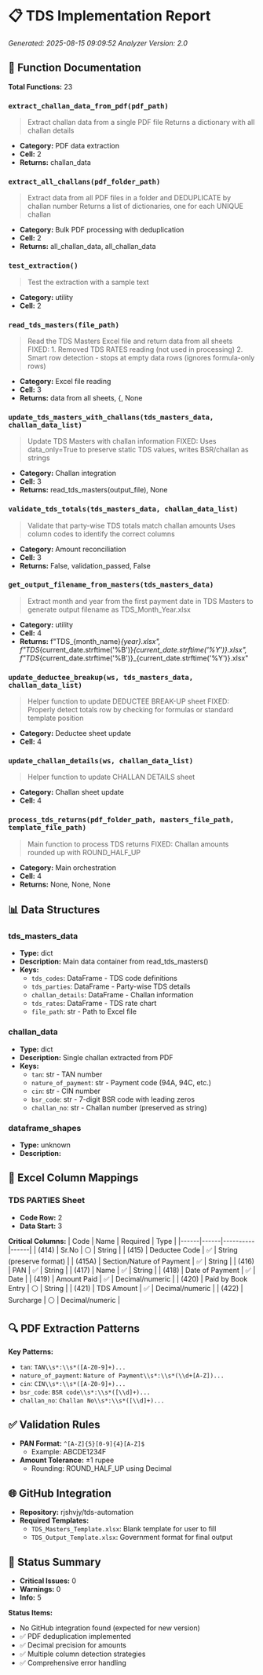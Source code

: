 # 📋 TDS Implementation Report

*Generated: 2025-08-15 09:09:52*
*Analyzer Version: 2.0*

## 🔧 Function Documentation

**Total Functions:** 23

### `extract_challan_data_from_pdf(pdf_path)`
> Extract challan data from a single PDF file
    Returns a dictionary with all challan details
- **Category:** PDF data extraction
- **Cell:** 2
- **Returns:** challan_data

### `extract_all_challans(pdf_folder_path)`
> Extract data from all PDF files in a folder and DEDUPLICATE by challan number
    Returns a list of dictionaries, one for each UNIQUE challan
- **Category:** Bulk PDF processing with deduplication
- **Cell:** 2
- **Returns:** all_challan_data, all_challan_data

### `test_extraction()`
> Test the extraction with a sample text
- **Category:** utility
- **Cell:** 2

### `read_tds_masters(file_path)`
> Read the TDS Masters Excel file and return data from all sheets
    FIXED:
    1. Removed TDS RATES reading (not used in processing)
    2. Smart row detection - stops at empty data rows (ignores formula-only rows)
- **Category:** Excel file reading
- **Cell:** 3
- **Returns:** data from all sheets, {, None

### `update_tds_masters_with_challans(tds_masters_data, challan_data_list)`
> Update TDS Masters with challan information
    FIXED: Uses data_only=True to preserve static TDS values, writes BSR/challan as strings
- **Category:** Challan integration
- **Cell:** 3
- **Returns:** read_tds_masters(output_file), None

### `validate_tds_totals(tds_masters_data, challan_data_list)`
> Validate that party-wise TDS totals match challan amounts
    Uses column codes to identify the correct columns
- **Category:** Amount reconciliation
- **Cell:** 3
- **Returns:** False, validation_passed, False

### `get_output_filename_from_masters(tds_masters_data)`
> Extract month and year from the first payment date in TDS Masters
    to generate output filename as TDS_Month_Year.xlsx
- **Category:** utility
- **Cell:** 4
- **Returns:** f"TDS_{month_name}_{year}.xlsx", f"TDS_{current_date.strftime('%B')}_{current_date.strftime('%Y')}.xlsx", f"TDS_{current_date.strftime('%B')}_{current_date.strftime('%Y')}.xlsx"

### `update_deductee_breakup(ws, tds_masters_data, challan_data_list)`
> Helper function to update DEDUCTEE BREAK-UP sheet
    FIXED: Properly detect totals row by checking for formulas or standard template position
- **Category:** Deductee sheet update
- **Cell:** 4

### `update_challan_details(ws, challan_data_list)`
> Helper function to update CHALLAN DETAILS sheet
- **Category:** Challan sheet update
- **Cell:** 4

### `process_tds_returns(pdf_folder_path, masters_file_path, template_file_path)`
> Main function to process TDS returns
    FIXED: Challan amounts rounded up with ROUND_HALF_UP
- **Category:** Main orchestration
- **Cell:** 4
- **Returns:** None, None, None

## 📊 Data Structures

### tds_masters_data
- **Type:** dict
- **Description:** Main data container from read_tds_masters()
- **Keys:**
  - `tds_codes`: DataFrame - TDS code definitions
  - `tds_parties`: DataFrame - Party-wise TDS details
  - `challan_details`: DataFrame - Challan information
  - `tds_rates`: DataFrame - TDS rate chart
  - `file_path`: str - Path to Excel file

### challan_data
- **Type:** dict
- **Description:** Single challan extracted from PDF
- **Keys:**
  - `tan`: str - TAN number
  - `nature_of_payment`: str - Payment code (94A, 94C, etc.)
  - `cin`: str - CIN number
  - `bsr_code`: str - 7-digit BSR code with leading zeros
  - `challan_no`: str - Challan number (preserved as string)

### dataframe_shapes
- **Type:** unknown
- **Description:** 

## 📑 Excel Column Mappings

### TDS PARTIES Sheet
- **Code Row:** 2
- **Data Start:** 3

**Critical Columns:**
| Code | Name | Required | Type |
|------|------|----------|------|
| (414) | Sr.No | ⚪ | String |
| (415) | Deductee Code | ✅ | String (preserve format) |
| (415A) | Section/Nature of Payment | ✅ | String |
| (416) | PAN | ✅ | String |
| (417) | Name | ✅ | String |
| (418) | Date of Payment | ✅ | Date |
| (419) | Amount Paid | ✅ | Decimal/numeric |
| (420) | Paid by Book Entry | ⚪ | String |
| (421) | TDS Amount | ✅ | Decimal/numeric |
| (422) | Surcharge | ⚪ | Decimal/numeric |

## 🔍 PDF Extraction Patterns

**Key Patterns:**
- `tan`: `TAN\\s*:\\s*([A-Z0-9]+)...`
- `nature_of_payment`: `Nature of Payment\\s*:\\s*(\\d+[A-Z])...`
- `cin`: `CIN\\s*:\\s*([A-Z0-9]+)...`
- `bsr_code`: `BSR code\\s*:\\s*([\\d]+)...`
- `challan_no`: `Challan No\\s*:\\s*([\\d]+)...`

## ✅ Validation Rules

- **PAN Format:** `^[A-Z]{5}[0-9]{4}[A-Z]$`
  - Example: ABCDE1234F
- **Amount Tolerance:** ±1 rupee
  - Rounding: ROUND_HALF_UP using Decimal

## 🌐 GitHub Integration

- **Repository:** rjshvjy/tds-automation
- **Required Templates:**
  - `TDS_Masters_Template.xlsx`: Blank template for user to fill
  - `TDS_Output_Template.xlsx`: Government format for final output

## 📌 Status Summary

- **Critical Issues:** 0
- **Warnings:** 0
- **Info:** 5

**Status Items:**
- No GitHub integration found (expected for new version)
- ✅ PDF deduplication implemented
- ✅ Decimal precision for amounts
- ✅ Multiple column detection strategies
- ✅ Comprehensive error handling